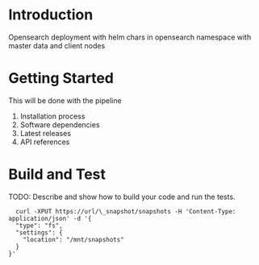 # Introduction

Opensearch deployment with helm chars in opensearch namespace with master data and client nodes

# Getting Started

This will be done with the pipeline

1. Installation process
2. Software dependencies
3. Latest releases
4. API references

# Build and Test

TODO: Describe and show how to build your code and run the tests.

```
  curl -XPUT https://url/\_snapshot/snapshots -H 'Content-Type: application/json' -d '{
  "type": "fs",
  "settings": {
    "location": "/mnt/snapshots"
  }
}'

```
